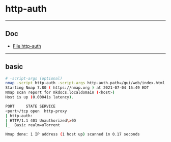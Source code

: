 # http-auth

---

## Doc
* [File http-auth](https://nmap.org/nsedoc/scripts/http-auth-finder.html)

---

## basic
````sh
# -script-args (optional)
nmap -script http-auth -script-args http-auth.path=/gui/web/index.html -p<port> <host>
Starting Nmap 7.80 ( https://nmap.org ) at 2021-07-04 15:49 EDT
Nmap scan report for mkdocs.localdomain (<host>)
Host is up (0.00041s latency).

PORT     STATE SERVICE
<port>/tcp open  http-proxy
| http-auth: 
| HTTP/1.1 401 Unauthorized\x0D
|_  Basic realm=uTorrent

Nmap done: 1 IP address (1 host up) scanned in 0.17 seconds
````
